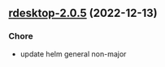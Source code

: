 

## [rdesktop-2.0.5](https://github.com/truecharts/charts/compare/rdesktop-2.0.4...rdesktop-2.0.5) (2022-12-13)

### Chore

- update helm general non-major
  
  